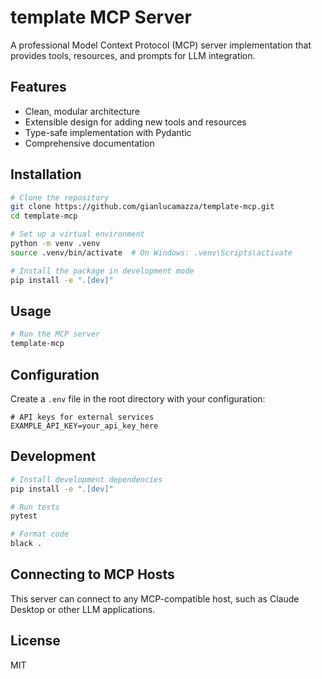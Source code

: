 # template MCP Server

A professional Model Context Protocol (MCP) server implementation that provides tools, resources, and prompts for LLM integration.

## Features

- Clean, modular architecture
- Extensible design for adding new tools and resources
- Type-safe implementation with Pydantic
- Comprehensive documentation

## Installation

```bash
# Clone the repository
git clone https://github.com/gianlucamazza/template-mcp.git
cd template-mcp

# Set up a virtual environment
python -m venv .venv
source .venv/bin/activate  # On Windows: .venv\Scripts\activate

# Install the package in development mode
pip install -e ".[dev]"
```

## Usage

```bash
# Run the MCP server
template-mcp
```

## Configuration

Create a `.env` file in the root directory with your configuration:

```text
# API keys for external services
EXAMPLE_API_KEY=your_api_key_here
```

## Development

```bash
# Install development dependencies
pip install -e ".[dev]"

# Run tests
pytest

# Format code
black .
```

## Connecting to MCP Hosts

This server can connect to any MCP-compatible host, such as Claude Desktop or other LLM applications.

## License

MIT
